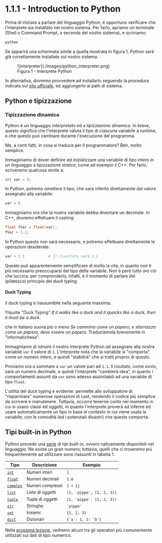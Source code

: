 # 1.1.1 - Introduction to Python

Prima di iniziare a parlare del linguaggio Python, è opportuno verificare che l'interprete sia installato nel nostro sistema. Per farlo, apriamo un terminale (Shell o Command Prompt, a seconda del nostro sistema), e scriviamo:

```sh
python
```

Se apparirà una schermata simile a quella mostrata in figura 1, Python sarà già correttamente installato sul nostro sistema.

<figure markdown>
  ![interpreter](./images/python_interpreter.png)
  <figcaption>Figura 1 - Interprete Python</figcaption>
</figure>

In alternativa, dovremo provvedere ad installarlo seguendo la procedura indicata sul [sito ufficiale](https://www.python.org/), ed aggiungerlo al path di sistema.

## Python e tipizzazione

### Tipizzazione dinamica

Python è un linguaggio *interpretato* ed a *tipizzazione dinamica*. In breve, questo significa che l'interprete valuta il tipo di ciascuna variabile a runtime, e che questo può cambiare durante l'esecuzione del programma.

Ma, a conti fatti, in cosa si traduce per il programmatore? Beh, molto semplice.

Immaginiamo di dover definire ed inizializzare una variabile di tipo intero in un linguaggio a tipizzazione *statica*, come ad esempio il C++. Per farlo, scriveremo qualcosa simile a:

```c++
int var = 0;
```

In Python, potremo omettere il tipo, che sarà inferito direttamente dal valore assegnato alla variabile:

```py
var = 0
```

Immaginiamo ora che la nostra variabile debba diventare un decimale. In C++, dovremo effettuare il casting:

```c++
float fVar = float(var);
fVar + 1.1;
```

In Python questo non sarà necessario, e potremo effettuare direttamente le operazioni desiderate:

```py
var + 1.1			# Il risultato sarà 1.1
```

Questo può apparentemente semplificare di molto la vita, in quanto non è più necessario preoccuparsi del tipo della variabile. Non è però tutto oro ciò che luccica: per comprenderlo, infatti, è il momento di parlare del (pilatesco) principio del *duck typing*.

#### Duck Typing

Il duck typing è riassumibile nella seguente massima:

!!!quote "Duck Typing"
	*If it walks like a duck and it quacks like a duck, then it must be a duck.*

che in italiano suona più o meno *Se cammina come un papero, e starnazza come un papero, deve essere un papero*. Traduciamola brevemente in "informatichese". 

Immaginiamo di istruire il nostro interprete Python ad assegnare alla nostra variabile `var` il valore di `1`. L'interprete nota che la variabile si "comporta" come un numero intero, e quindi "stabilirà" che si tratti proprio di questo.

Proviamo ora a sommare a `var` un valore pari ad `1.1`. Il risultato, come ovvio, sarà un numero decimale, e quindi l'interprete "cambierà idea", in quanto i comportamenti assunti da `var` sono adesso assimilabili ad una variabile di tipo `float`.

L'utilità del duck typing è evidente: permette allo sviluppatore di "risparmiare" numerose operazioni di cast, rendendo il codice più semplice da scrivere e manutenere. Tuttavia, occorre tenerne conto nel momento in cui si usano classi ed oggetti, in quanto l'interprete proverà ad inferire ed usare automaticamente un tipo in base al contesto in cui viene usata la variabile, con le comodità (ed i potenziali disastri) che questo comporta.

## Tipi built-in in Python

Python prevede una [serie](https://docs.python.org/3/library/stdtypes.html) di tipi *built-in*, ovvero nativamente disponibili nel linguaggio. Ne esiste un gran numero; tuttavia, quelli che ci troveremo più frequentemente ad utilizzare sono riassunti in tabella 1.

| Tipo | Descrizione | Esempio |
| ---- | ----------- | ------- |
| [`int`](https://docs.python.org/3/library/functions.html#int) | Numeri interi | `1` |
| [`float`](https://docs.python.org/3/library/functions.html#float) | Numeri decimali | `1.0` |
| [`complex`](https://docs.python.org/3/library/functions.html#complex) | Numeri complessi | `1 + 1j` |
| [`list`](https://docs.python.org/3/library/stdtypes.html#list) | Liste di oggetti | `[1, 'pippo', [1, 2, 3]]` |
| [`tuple`](https://docs.python.org/3/library/stdtypes.html#tuple) | Tuple di oggetti | `(1, 'pippo', [1, 2, 3])` |
| [`str`](https://docs.python.org/3/library/stdtypes.html#str) | Stringhe | `'pippo'` |
| [`set`](https://docs.python.org/3/library/stdtypes.html#set) | Insiemi | `{1, 2, 3}` |
| [`dict`](https://docs.python.org/3/library/stdtypes.html#dict) | Dizionari | `{'a': 1, 2: 'b'}` |

Nella [prossima lezione](./02_operators.md), vedremo alcuni tra gli operatori più comunemente utilizzati sui dati di tipo numerico.
